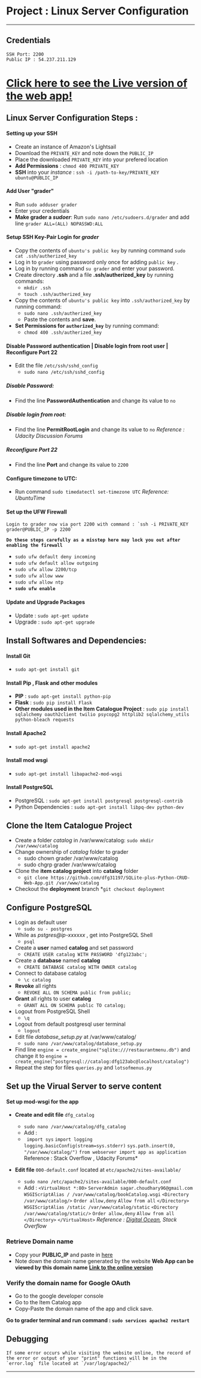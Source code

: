 # Project : Linux Server Configuration
- - -
## Credentials
    SSH Port: 2200
    Public IP : 54.237.211.129
# [Click here to see the Live version of the web app!](http://ec2-54-237-211-129.compute-1.amazonaws.com/restaurants)
## Linux Server Configuration Steps :
#### Setting up your SSH
* Create an instance of Amazon's Lightsail
* Download the `PRIVATE_KEY` and note down the `PUBLIC_IP`
* Place the downloaded `PRIVATE_KEY` into your prefered location
* **Add Permissions** : `chmod 400 PRIVATE_KEY`
* **SSH** into your *instance* : `ssh -i /path-to-key/PRIVATE_KEY ubuntu@PUBLIC_IP`
#### Add User "grader"
* Run `sudo adduser grader`
* Enter your credentials
* **Make grader a *sudoer***: Run `sudo nano /etc/sudoers.d/grader` and add line `grader ALL=(ALL) NOPASSWD:ALL`
#### Setup SSH Key-Pair Login for *grader*
* Copy the contents of `ubuntu's public key` by running command `sudo cat .ssh/autherized_key`
* Log in to `grader` using password only once for adding `public key` .
* Log in by running command `su grader` and enter your password.
* Create directory **.ssh** and a file **.ssh/autherized_key**  by running commands:
    * `mkdir .ssh`
    * `touch .ssh/autherized_key`
* Copy the contents of `ubuntu's public key` into `.ssh/authorized_key` by running command:
    * `sudo nano .ssh/autherized_key`
    * Paste the contents and **save**.
* **Set Permissions for `autherized_key`** by running command:
    * `chmod 400 .ssh/autherized_key`
#### Disable Password authentication | Disable login from root user | Reconfigure Port 22
* Edit the file `/etc/ssh/sshd_config`
    * `sudo nano /etc/ssh/sshd_config`
##### Disable Password:
* Find the line **PasswordAuthentication** and change its value to `no`
##### Disable login from root:
* Find the line **PermitRootLogin** and change its value to `no`
*Reference : Udacity Discussion Forums*
##### Reconfigure Port 22
* Find the line **Port** and change its value to `2200`
#### Configure timezone to UTC:
* Run command `sudo timedatectl set-timezone UTC`
*Reference: UbuntuTime*

#### Set up the UFW Firewall
    Login to grader now via port 2200 with command : `ssh -i PRIVATE_KEY grader@PUBLIC_IP -p 2200`
**`Do these steps carefully as a misstep here may lock you out after enabling the firewall`**
* `sudo ufw default deny incoming`
* `sudo ufw default allow outgoing`
* `sudo ufw allow 2200/tcp`
* `sudo ufw allow www`
* `sudo ufw allow ntp`
* **`sudo ufw enable`**
#### Update and Upgrade Packages
* Update :  `sudo apt-get update`
* Upgrade : `sudo apt-get upgrade`
## Install Softwares and Dependencies:
#### Install Git
* `sudo apt-get install git`
#### Install Pip , Flask and other modules
* **PIP** : `sudo apt-get install python-pip`
* **Flask** : `sudo pip install Flask`
*  **Other modules used in the Item Catalogue Project** : 
`sudo pip install sqlalchemy oauth2client twilio psycopg2 httplib2 sqlalchemy_utils python-bleach requests`

#### Install Apache2
* `sudo apt-get install apache2`
#### Install mod wsgi
* `sudo apt-get install libapache2-mod-wsgi`
#### Install PostgreSQL
* PostgreSQL : `sudo apt-get install postgresql postgresql-contrib`
* Python Dependencies : `sudo apt-get install libpq-dev python-dev`
## Clone the Item Catalogue Project
* Create a folder *catalog* in /var/www/catalog:
`sudo mkdir /var/www/catalog`
* Change ownership of *catalog* folder to grader
    * sudo chown grader /var/www/catalog
    * sudo chgrp grader /var/www/catalog
* Clone the **item catalog project** into **catalog** folder
    * `git clone https://github.com/dfg31197/SQLite-plus-Python-CRUD-Web-App.git /var/www/catalog`
* Checkout the **deployment** branch
    *`git checkout deployment`

## Configure PostgreSQL
* Login as default user
    * `sudo su - postgres`
* While as *pstgres@ip-xxxxxx* , get into PostgreSQL Shell
    * `psql`
* Create a **user** named **catalog** and set password
    * `CREATE USER catalog WITH PASSWORD 'dfg123abc';`
* Create a **database** named **catalog**
    * `CREATE DATABASE catalog WITH OWNER catalog`
* Connect to database catalog
    * `\c catalog`
* **Revoke** all rights
    * `REVOKE ALL ON SCHEMA public from public;` 
* **Grant** all rights to user **catalog** 
    * `GRANT ALL ON SCHEMA public TO catalog;`
* Logout from PostgreSQL Shell
    * `\q`
* Logout from default postgresql user terminal
    * `logout`
* Edit file *database_setup.py* at /var/www/catalog/
    * `sudo nano /var/www/catalog/database_setup.py`
* Find line `engine = create_engine("sqlite:///restaurantmenu.db")` and change it to `engine = create_engine("postgresql://catalog:dfg123abc@localhost/catalog")`
* Repeat the step for files `queries.py` and `lotsofmenus.py`
## Set up the Virual Server to serve content
#### Set up mod-wsgi for the app
* **Create and edit file** `dfg_catalog`
    * `sudo nano /var/www/catalog/dfg_catalog`
    * Add :
    * ` import sys`
`import logging`
`logging.basicConfig(stream=sys.stderr)`
`sys.path.insert(0, "/var/www/catalog/")`
`from webserver import app as application`
Reference : Stack Overflow , Udacity Forums*


* **Edit file** `000-default.conf` located at `etc/apache2/sites-available/`
    * `sudo nano /etc/apache2/sites-available/000-default.conf`
    * Add :
    `<VirtualHost *:80>`
    `ServerAdmin sagar.choudhary96@gmail.com`
    `WSGIScriptAlias / /var/www/catalog/bookCatalog.wsgi`
    `<Directory /var/www/catalog/>`
      `Order allow,deny`
      `Allow from all`
    `</Directory>`
    `WSGIScriptAlias /static /var/www/catalog/static`
    `<Directory /var/www/catalog/static/>`
      `Order allow,deny`
      `Allow from all`
    `</Directory>`
    `</VirtualHost>`
*Reference : [Digital Ocean](https://www.digitalocean.com/community/tutorials/how-to-set-up-apache-virtual-hosts-on-ubuntu-14-04-lts), Stack Overflow*
### Retrieve Domain name
* Copy your **PUBLIC_IP** and paste in [here](http://www.nmonitoring.com/ip-to-domain-name.html)
* Note down the domain name generated by the website 
**Web App can be viewed by this domain name**
**[Link to the online version](http://ec2-54-237-211-129.compute-1.amazonaws.com/restaurants)**
### Verify the domain name for Google OAuth
* Go to the google developer console
* Go to the Item Catalog app
* Copy-Paste the domain name of the app and click save.

**Go to grader terminal and run command : `sudo services apache2 restart`**
## Debugging
    If some error occurs while visiting the website online, the record of the error or output of your "print" functions will be in the `error.log` file located at `/var/log/apache2/`
 - - -
    


